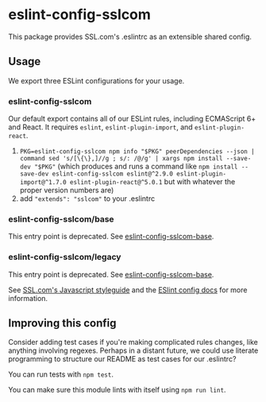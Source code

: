 # eslint-config-sslcom

This package provides SSL.com's .eslintrc as an extensible shared config.

## Usage

We export three ESLint configurations for your usage.

### eslint-config-sslcom

Our default export contains all of our ESLint rules, including ECMAScript 6+ and React. It requires `eslint`, `eslint-plugin-import`, and `eslint-plugin-react`.

1. `PKG=eslint-config-sslcom npm info "$PKG" peerDependencies --json | command sed 's/[\{\},]//g ; s/: /@/g' | xargs npm install --save-dev "$PKG"` (which produces and runs a command like `npm install --save-dev eslint-config-sslcom eslint@^2.9.0 eslint-plugin-import@^1.7.0 eslint-plugin-react@^5.0.1` but with whatever the proper version numbers are)
2. add `"extends": "sslcom"` to your .eslintrc

### eslint-config-sslcom/base

This entry point is deprecated. See [eslint-config-sslcom-base](https://npmjs.com/eslint-config-sslcom-base).

### eslint-config-sslcom/legacy

This entry point is deprecated. See [eslint-config-sslcom-base](https://npmjs.com/eslint-config-sslcom-base).

See [SSL.com's Javascript styleguide](https://github.com/sslcom/javascript) and
the [ESlint config docs](http://eslint.org/docs/user-guide/configuring#extending-configuration-files)
for more information.

## Improving this config

Consider adding test cases if you're making complicated rules changes, like anything involving regexes. Perhaps in a distant future, we could use literate programming to structure our README as test cases for our .eslintrc?

You can run tests with `npm test`.

You can make sure this module lints with itself using `npm run lint`.
